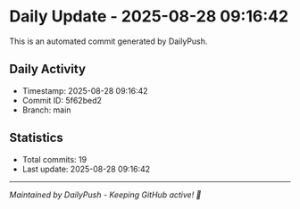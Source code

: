 # Daily Update - 2025-08-28 09:16:42

This is an automated commit generated by DailyPush.

## Daily Activity
- Timestamp: 2025-08-28 09:16:42
- Commit ID: 5f62bed2
- Branch: main

## Statistics
- Total commits: 19
- Last update: 2025-08-28 09:16:42

---
*Maintained by DailyPush - Keeping GitHub active! 🚀*
